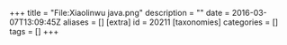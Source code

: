 +++
title = "File:Xiaolinwu java.png"
description = ""
date = 2016-03-07T13:09:45Z
aliases = []
[extra]
id = 20211
[taxonomies]
categories = []
tags = []
+++


